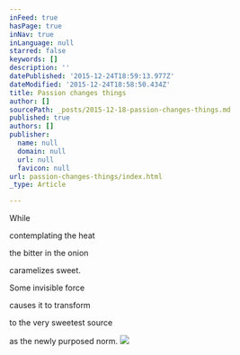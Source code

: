 ```yaml
---
inFeed: true
hasPage: true
inNav: true
inLanguage: null
starred: false
keywords: []
description: ''
datePublished: '2015-12-24T18:59:13.977Z'
dateModified: '2015-12-24T18:58:50.434Z'
title: Passion changes things
author: []
sourcePath: _posts/2015-12-18-passion-changes-things.md
published: true
authors: []
publisher:
  name: null
  domain: null
  url: null
  favicon: null
url: passion-changes-things/index.html
_type: Article

---
```

While 

contemplating the heat

the bitter in the onion

caramelizes sweet.

Some invisible force

causes it to transform

to the very sweetest source

as the newly purposed norm.
![](https://the-grid-user-content.s3-us-west-2.amazonaws.com/eae131f3-cceb-4f1b-a403-c316bac28286.jpg)